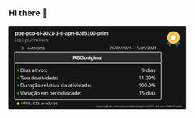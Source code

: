 ### Hi there 👋
<div style="display: flex; flex-direction: row; flex-wrap: wrap; margin: 0 auto;">
  <img src="RBGoriginal pbe-pco-si-2021-1-ti-apn-8285100-prim.svg" alt="My cool logo" width="350" />
</div>
<!--
**RBGoriginal/RBGoriginal** is a ✨ _special_ ✨ repository because its `README.md` (this file) appears on your GitHub profile.

Here are some ideas to get you started:

- 🔭 I’m currently working on ...
- 🌱 I’m currently learning ...
- 👯 I’m looking to collaborate on ...
- 🤔 I’m looking for help with ...
- 💬 Ask me about ...
- 📫 How to reach me: ...
- 😄 Pronouns: ...
- ⚡ Fun fact: ...
-->
